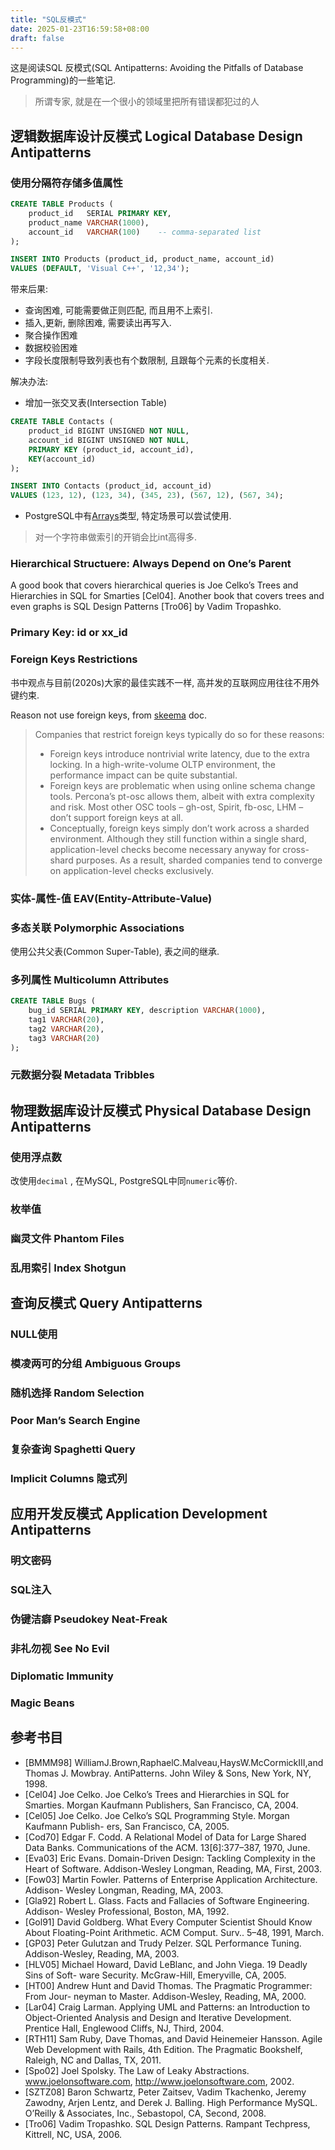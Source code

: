 ```yaml
---
title: "SQL反模式"
date: 2025-01-23T16:59:58+08:00
draft: false
---
```


这是阅读SQL 反模式(SQL Antipatterns: Avoiding the Pitfalls of Database Programming)的一些笔记.

> 所谓专家, 就是在一个很小的领域里把所有错误都犯过的人

## 逻辑数据库设计反模式 Logical Database Design Antipatterns

### 使用分隔符存储多值属性
```sql
CREATE TABLE Products (
    product_id   SERIAL PRIMARY KEY,
    product_name VARCHAR(1000),
    account_id   VARCHAR(100)    -- comma-separated list
);

INSERT INTO Products (product_id, product_name, account_id)
VALUES (DEFAULT, 'Visual C++', '12,34');
```

带来后果:
* 查询困难, 可能需要做正则匹配, 而且用不上索引.
* 插入,更新, 删除困难, 需要读出再写入.
* 聚合操作困难
* 数据校验困难
* 字段长度限制导致列表也有个数限制, 且跟每个元素的长度相关.

解决办法:
* 增加一张交叉表(Intersection Table)

```sql
CREATE TABLE Contacts (
    product_id BIGINT UNSIGNED NOT NULL,
    account_id BIGINT UNSIGNED NOT NULL,
    PRIMARY KEY (product_id, account_id),
    KEY(account_id)
);

INSERT INTO Contacts (product_id, account_id)
VALUES (123, 12), (123, 34), (345, 23), (567, 12), (567, 34);
```

* PostgreSQL中有[Arrays](https://www.postgresql.org/docs/current/arrays.html)类型, 特定场景可以尝试使用.


> 对一个字符串做索引的开销会比int高得多.

### Hierarchical Structuere: Always Depend on One’s Parent

A good book that covers hierarchical queries is Joe Celko’s Trees and Hierarchies in SQL for Smarties [Cel04]. Another book that covers trees and even graphs is SQL Design Patterns [Tro06] by Vadim Tropashko.

### Primary Key: id or xx_id

### Foreign Keys Restrictions
书中观点与目前(2020s)大家的最佳实践不一样, 高并发的互联网应用往往不用外键约束.

Reason not use foreign keys, from [skeema](https://www.skeema.io/docs/options/#lint-has-fk) doc.

> Companies that restrict foreign keys typically do so for these reasons:
> - Foreign keys introduce nontrivial write latency, due to the extra locking. In a high-write-volume OLTP environment, the performance impact can be quite substantial.
> - Foreign keys are problematic when using online schema change tools. Percona’s pt-osc allows them, albeit with extra complexity and risk. Most other OSC tools – gh-ost, Spirit, fb-osc, LHM – don’t support foreign keys at all.
> - Conceptually, foreign keys simply don’t work across a sharded environment. Although they still function within a single shard, application-level checks become necessary anyway for cross-shard purposes. As a result, sharded companies tend to converge on application-level checks exclusively.

### 实体-属性-值 EAV(Entity-Attribute-Value)

### 多态关联 Polymorphic Associations
使用公共父表(Common Super-Table), 表之间的继承.

### 多列属性 Multicolumn Attributes
```sql
CREATE TABLE Bugs (
    bug_id SERIAL PRIMARY KEY, description VARCHAR(1000),
    tag1 VARCHAR(20),
    tag2 VARCHAR(20),
    tag3 VARCHAR(20)
);
```

### 元数据分裂 Metadata Tribbles

## 物理数据库设计反模式 Physical Database Design Antipatterns

### 使用浮点数
改使用`decimal` , 在MySQL, PostgreSQL中同`numeric`等价.

### 枚举值

### 幽灵文件 Phantom Files

### 乱用索引 Index Shotgun

## 查询反模式 Query Antipatterns

### NULL使用

### 模凌两可的分组 Ambiguous Groups

### 随机选择 Random Selection

### Poor Man’s Search Engine

### 复杂查询 Spaghetti Query

### Implicit Columns 隐式列

## 应用开发反模式 Application Development Antipatterns

### 明文密码

### SQL注入

### 伪键洁癖 Pseudokey Neat-Freak

### 非礼勿视 See No Evil

### Diplomatic Immunity

### Magic Beans

## 参考书目

- [BMMM98] WilliamJ.Brown,RaphaelC.Malveau,HaysW.McCormickIII,and Thomas J. Mowbray. AntiPatterns. John Wiley & Sons, New York, NY, 1998.
- [Cel04] Joe Celko. Joe Celko’s Trees and Hierarchies in SQL for Smarties. Morgan Kaufmann Publishers, San Francisco, CA, 2004.
- [Cel05] Joe Celko. Joe Celko’s SQL Programming Style. Morgan Kaufmann Publish- ers, San Francisco, CA, 2005.
- [Cod70] Edgar F. Codd. A Relational Model of Data for Large Shared Data Banks. Communications of the ACM. 13[6]:377–387, 1970, June.
- [Eva03] Eric Evans. Domain-Driven Design: Tackling Complexity in the Heart of Software. Addison-Wesley Longman, Reading, MA, First, 2003.
- [Fow03] Martin Fowler. Patterns of Enterprise Application Architecture. Addison- Wesley Longman, Reading, MA, 2003.
- [Gla92] Robert L. Glass. Facts and Fallacies of Software Engineering. Addison- Wesley Professional, Boston, MA, 1992.
- [Gol91] David Goldberg. What Every Computer Scientist Should Know About Floating-Point Arithmetic. ACM Comput. Surv.. 5–48, 1991, March.
- [GP03] Peter Gulutzan and Trudy Pelzer. SQL Performance Tuning. Addison-Wesley, Reading, MA, 2003.
- [HLV05] Michael Howard, David LeBlanc, and John Viega. 19 Deadly Sins of Soft- ware Security. McGraw-Hill, Emeryville, CA, 2005.
- [HT00] Andrew Hunt and David Thomas. The Pragmatic Programmer: From Jour- neyman to Master. Addison-Wesley, Reading, MA, 2000.
- [Lar04] Craig Larman. Applying UML and Patterns: an Introduction to Object-Oriented Analysis and Design and Iterative Development. Prentice Hall, Englewood Cliffs, NJ, Third, 2004.
- [RTH11] Sam Ruby, Dave Thomas, and David Heinemeier Hansson. Agile Web Development with Rails, 4th Edition. The Pragmatic Bookshelf, Raleigh, NC and Dallas, TX, 2011.
- [Spo02] Joel Spolsky. The Law of Leaky Abstractions. www.joelonsoftware.com, http://www.joelonsoftware.com, 2002.
- [SZTZ08] Baron Schwartz, Peter Zaitsev, Vadim Tkachenko, Jeremy Zawodny, Arjen Lentz, and Derek J. Balling. High Performance MySQL. O’Reilly & Associates, Inc., Sebastopol, CA, Second, 2008.
- [Tro06] Vadim Tropashko. SQL Design Patterns. Rampant Techpress, Kittrell, NC, USA, 2006.